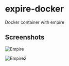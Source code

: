 # expire-docker
Docker container with empire

## Screenshots

![Empire](http://www.powershellempire.com/wp-content/uploads/2015/07/empire_main_menu-1024x622.png)

![Empire2](http://www.powershellempire.com/wp-content/uploads/2015/07/empire_listeners_menu-1024x523.png)
